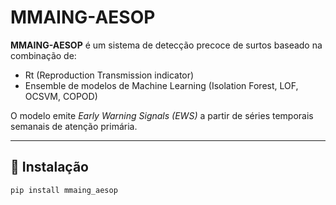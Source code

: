 # MMAING-AESOP

**MMAING-AESOP** é um sistema de detecção precoce de surtos baseado na combinação de:

- Rt (Reproduction Transmission indicator)
- Ensemble de modelos de Machine Learning (Isolation Forest, LOF, OCSVM, COPOD)

O modelo emite *Early Warning Signals (EWS)* a partir de séries temporais semanais de atenção primária.

---

## 📌 Instalação

```bash
pip install mmaing_aesop
